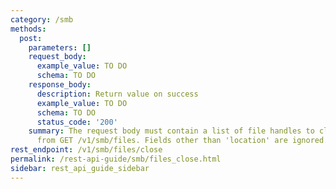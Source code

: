 ```yaml
---
category: /smb
methods:
  post:
    parameters: []
    request_body:
      example_value: TO DO
      schema: TO DO
    response_body:
      description: Return value on success
      example_value: TO DO
      schema: TO DO
      status_code: '200'
    summary: The request body must contain a list of file handles to close, as returned
      from GET /v1/smb/files. Fields other than 'location' are ignored.
rest_endpoint: /v1/smb/files/close
permalink: /rest-api-guide/smb/files_close.html
sidebar: rest_api_guide_sidebar
---
```

